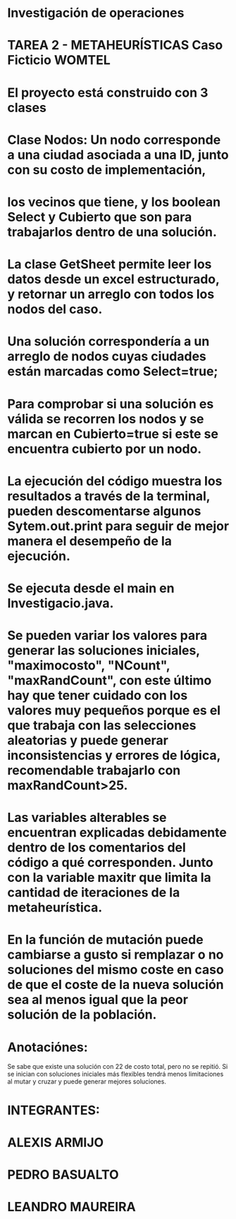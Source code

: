 # Investigación de operaciones
# TAREA 2 - METAHEURÍSTICAS Caso Ficticio WOMTEL

# El proyecto está construido con 3 clases
# Clase Nodos: Un nodo corresponde a una ciudad asociada a una ID, junto con su costo de implementación,
# los vecinos que tiene, y los boolean Select y Cubierto que son para trabajarlos dentro de una solución.

# La clase GetSheet permite leer los datos desde un excel estructurado, y retornar un arreglo con todos los nodos del caso.
# Una solución correspondería a un arreglo de nodos cuyas ciudades están marcadas como Select=true;
# Para comprobar si una solución es válida se recorren los nodos y se marcan en Cubierto=true si este se encuentra cubierto por un nodo.

# La ejecución del código muestra los resultados a través de la terminal, pueden descomentarse algunos Sytem.out.print para seguir de mejor manera el desempeño de la ejecución.

# Se ejecuta desde el main en Investigacio.java.
# Se pueden variar los valores para generar las soluciones iniciales, "maximocosto", "NCount", "maxRandCount", con este último hay que tener cuidado con los valores muy pequeños porque es el que trabaja con las selecciones aleatorias y puede generar inconsistencias y errores de lógica, recomendable trabajarlo con maxRandCount>25.
# Las variables alterables se encuentran explicadas debidamente dentro de los comentarios del código a qué corresponden. Junto con la variable maxitr que limita la cantidad de iteraciones de la metaheurística.
# En la función de mutación puede cambiarse a gusto si remplazar o no soluciones del mismo coste en caso de que el coste de la nueva solución sea al menos igual que la peor solución de la población.

# Anotaciónes: 
 Se sabe que existe una solución con 22 de costo total, pero no se repitió.
 Si se inician con soluciones iniciales más flexibles tendrá menos limitaciones al mutar y cruzar y puede generar mejores soluciones.

# INTEGRANTES:
# ALEXIS ARMIJO
# PEDRO BASUALTO
# LEANDRO MAUREIRA
